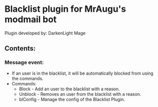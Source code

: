 # Blacklist plugin for MrAugu's modmail bot
Plugin developed by: DarkenLight Mage

## Contents:
### Message event:
- If an user is in the blacklist, it will be automatically blocked from using the commands.
- Commands:
	- Block - Add an user to the blacklist with a reason.
	- Unblock - Removes an user from the blacklist with a reason.
	- blConfig - Manage the config of the Blacklist Plugin.